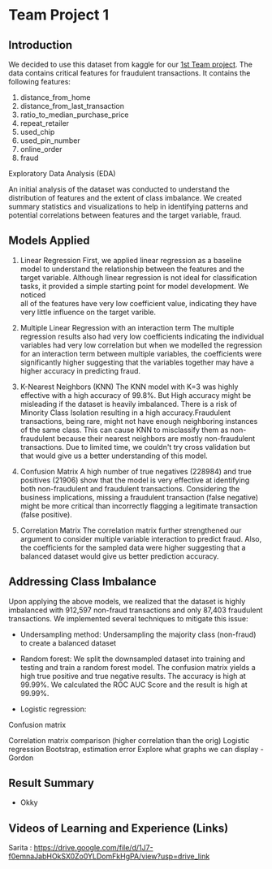 # Team Project 1

## Introduction
We decided to use this dataset from kaggle for our [1st Team project](https://github.com/gordonmod8/team_project/blob/team-project-1/team_project_2.md).
The data contains critical features for fraudulent transactions. It contains the following features:

1. distance_from_home
2. distance_from_last_transaction
3. ratio_to_median_purchase_price
4. repeat_retailer
5. used_chip
6. used_pin_number
7. online_order
8. fraud

Exploratory Data Analysis (EDA)

An initial analysis of the dataset was conducted to understand the distribution of features and the extent of class imbalance. We created summary statistics and visualizations to help in identifying patterns and potential correlations between features and the target variable, fraud.

## Models Applied

1. Linear Regression
   First, we applied linear regression as a baseline model to understand the relationship between the features and the target variable.
   Although linear regression is not ideal for classification tasks, it provided a simple starting point for model development. We noticed   
   all of the features have very low coefficient value, indicating they have very little influence on the target varible.

2. Multiple Linear Regression with an interaction term
The multiple regression results also had very low coefficients indicating the individual variables had very low correlation but when we modelled the regression for an interaction term between multiple variables, 
the coefficients were significantly higher suggesting that the variables together may have a higher accuracy in predicting fraud.

4. K-Nearest Neighbors (KNN)
The KNN model with K=3 was highly effective with a high accuracy of 99.8%. But High accuracy might be misleading if the dataset is heavily imbalanced.
There is a risk of Minority Class Isolation resulting in a high accuracy.Fraudulent transactions, being rare, might not have enough neighboring instances of the same class. 
This can cause KNN to misclassify them as non-fraudulent because their nearest neighbors are mostly non-fraudulent transactions. Due to limited time, we couldn't try cross validation but that would give us a better understanding of this model.

6. Confusion Matrix
A high number of true negatives (228984) and true positives (21906) show that the model is very effective at identifying both non-fraudulent and fraudulent transactions.
Considering the business implications, missing a fraudulent transaction (false negative) might be more critical than incorrectly flagging a legitimate transaction (false positive).

8. Correlation Matrix
The correlation matrix further strengthened our argument to consider multiple variable interaction to predict fraud.
Also, the coefficients for the sampled data were higher suggesting that a balanced dataset would give us better prediction accuracy.

## Addressing Class Imbalance

Upon applying the above models, we realized that the dataset is highly imbalanced with 912,597 non-fraud transactions and only 87,403 fraudulent transactions. We implemented several techniques to mitigate this issue:

- Undersampling method: Undersampling the majority class (non-fraud) to create a balanced dataset
  
- Random forest: We split the downsampled dataset into training and testing and train a random forest model. The confusion matrix yields a high true positive and true negative results. The accuracy is high at 99.99%. We calculated the ROC AUC Score and the result is high at 99.99%.
  
- Logistic regression:


Confusion matrix

Correlation matrix comparison (higher correlation than the orig)
Logistic regression
Bootstrap, estimation error
Explore what graphs we can display                 - Gordon


## Result Summary
- Okky

Videos of Learning and Experience (Links)
-------------------------------------------------------------------------------------------------------------------------------------------------------------------------------------------------------------

Sarita : https://drive.google.com/file/d/1J7-f0emnaJabHOkSX0Zo0YLDomFkHgPA/view?usp=drive_link
